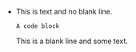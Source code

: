 - This is text and no blank line.
  ```block
  A code block
  ```
  
  This is a blank line and some text.
